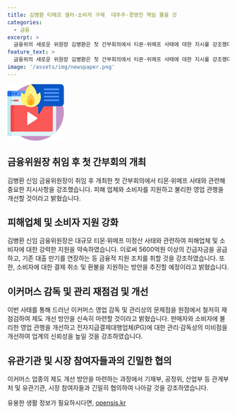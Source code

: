 ```yaml
---
title: 김병환 티메프 셀러·소비자 구제  대주주·경영진 책임 물을 것
categories:
  - 금융
excerpt: >
  금융위의 새로운 위원장 김병환은 첫 간부회의에서 티몬·위메프 사태에 대한 지시를 강조했다. 그는 피해업체와 소비자 구제를 약속하고, 이커머스 감독의 미비점을 재점검하고 개선할 것이라고 강조했다. 또한, 피해업체에 긴급자금을 공급하고, 소비자에게 결제 취소 및 환불 지원 등을 약속했다. 또한, 전자상거래와 전자지급결제 분야의 신뢰성을 높이고 엄격한 규율 체계를 구축할 것이라 밝혔다. 이커머스 산업의 신뢰성을 제고하고 정산주기 단축, PG사의 건전 경영을 확보하기 위해 관련 기관 및 시장 참여자들과 협의할 것을 약속했다.
feature_text: >
  금융위의 새로운 위원장 김병환은 첫 간부회의에서 티몬·위메프 사태에 대한 지시를 강조했다. 그는 피해업체와 소비자 구제를 약속하고, 이커머스 감독의 미비점을 재점검하고 개선할 것이라고 강조했다. 또한, 피해업체에 긴급자금을 공급하고, 소비자에게 결제 취소 및 환불 지원 등을 약속했다. 또한, 전자상거래와 전자지급결제 분야의 신뢰성을 높이고 엄격한 규율 체계를 구축할 것이라 밝혔다. 이커머스 산업의 신뢰성을 제고하고 정산주기 단축, PG사의 건전 경영을 확보하기 위해 관련 기관 및 시장 참여자들과 협의할 것을 약속했다.
image: '/assets/img/newspaper.png'
---
```


<p><img src="/assets/img/news.png" alt="rentncar 속보" /></p>

<h2 data-ke-size="size26">금융위원장 취임 후 첫 간부회의 개최</h2>

<p data-ke-size="size16">김병환 신임 금융위원장이 취임 후 개최한 첫 간부회의에서 티몬·위메프 사태와 관련해 중요한 지시사항을 강조했습니다. 피해 업체와 소비자를 지원하고 불리한 영업 관행을 개선할 것이라고 밝혔습니다.</p>

<h2 data-ke-size="size26">피해업체 및 소비자 지원 강화</h2>

<p data-ke-size="size16">김병환 신임 금융위원장은 대규모 티몬·위메프 미정산 사태와 관련하여 피해업체 및 소비자에 대한 강력한 지원을 약속하였습니다. 이로써 5600억원 이상의 긴급자금을 공급하고, 기존 대출 만기를 연장하는 등 금융적 지원 조치를 취할 것을 강조하였습니다. 또한, 소비자에 대한 결제 취소 및 환불을 지원하는 방안을 추진할 예정이라고 밝혔습니다.</p>

<h2 data-ke-size="size26">이커머스 감독 및 관리 재점검 및 개선</h2>

<p data-ke-size="size16">이번 사태를 통해 드러난 이커머스 영업 감독 및 관리상의 문제점을 원점에서 철저히 재점검하여 제도 개선 방안을 신속히 마련할 것이라고 밝혔습니다. 판매자와 소비자에 불리한 영업 관행을 개선하고 전자지급결제대행업체(PG)에 대한 관리·감독상의 미비점을 개선하여 업계의 신뢰성을 높일 것을 강조하였습니다.</p>

<h2 data-ke-size="size26">유관기관 및 시장 참여자들과의 긴밀한 협의</h2>

<p data-ke-size="size16">이커머스 업종의 제도 개선 방안을 마련하는 과정에서 기재부, 공정위, 산업부 등 관계부처 및 유관기관, 시장 참여자들과 긴밀히 협의하여 나아갈 것을 강조하였습니다.</p>
유용한 생활 정보가 필요하시다면, <a href="https://opensis.kr" rel="dofollow">opensis.kr</a>


